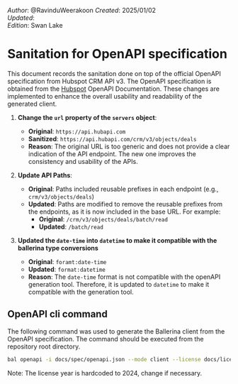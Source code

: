 _Author_: @RavinduWeerakoon
_Created_: 2025/01/02 \
_Updated_:  \
_Edition_: Swan Lake

# Sanitation for OpenAPI specification

This document records the sanitation done on top of the official OpenAPI specification from Hubspot CRM API v3. The OpenAPI specification is obtained from the [Hubspot](https://developers.hubspot.com/docs/reference/api) OpenAPI Documentation. These changes are implemented to enhance the overall usability and readability of the generated client.


1. **Change the `url` property of the `servers` object**:
    -  **Original**: `https://api.hubapi.com`
    -  **Sanitized**: `https://api.hubapi.com/crm/v3/objects/deals`
    -  **Reason**: The original URL is too generic and does not provide a clear indication of the API endpoint. The new one improves the consistency and usability of the APIs.
2. **Update API Paths**:
    -  **Original**: Paths included reusable prefixes in each endpoint (e.g., `crm/v3/objects/deals`)
    -  **Updated**: Paths are modified to remove the reusable prefixes from the endpoints, as it is now included in the base URL. For example:
        - **Original**: `/crm/v3/objects/deals/batch/read`
        - **Updated**: `/batch/read`

3. **Updated the `date-time` into `datetime` to make it compatible with the ballerina type conversions**
    - **Original**: `foramt:date-time`
    - **Updated**: `format:datetime`
    - **Reason**: The `date-time` format is not compatible with the openAPI generation tool. Therefore, it is updated to `datetime` to make it compatible with the generation tool.

## OpenAPI cli command

The following command was used to generate the Ballerina client from the OpenAPI specification. The command should be executed from the repository root directory.

```bash
bal openapi -i docs/spec/openapi.json --mode client --license docs/license.txt -o ballerina
```
Note: The license year is hardcoded to 2024, change if necessary.
